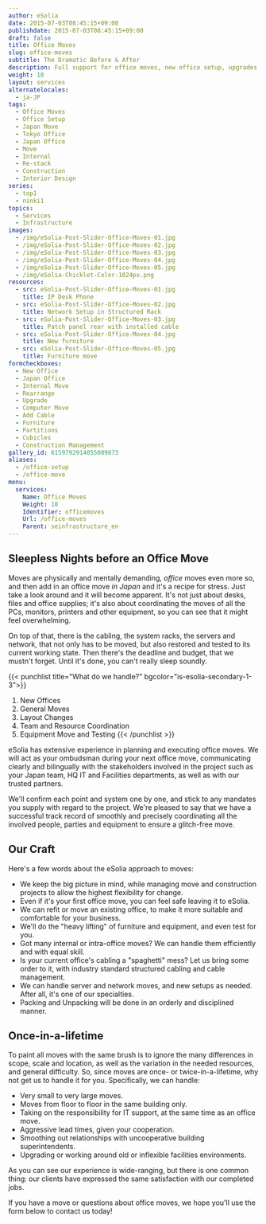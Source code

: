 ```yaml
---
author: eSolia
date: 2015-07-03T08:45:15+09:00
publishdate: 2015-07-03T08:45:15+09:00
draft: false
title: Office Moves
slug: office-moves
subtitle: The Dramatic Before & After
description: Full support for office moves, new office setup, upgrades or internal move management - from eSolia Inc.
weight: 10
layout: services
alternatelocales:
  - ja-JP
tags:
  - Office Moves
  - Office Setup
  - Japan Move
  - Tokyo Office
  - Japan Office
  - Move
  - Internal
  - Re-stack
  - Construction
  - Interior Design
series:
  - top1
  - ninki1
topics:
  - Services
  - Infrastructure
images:
  - /img/eSolia-Post-Slider-Office-Moves-01.jpg
  - /img/eSolia-Post-Slider-Office-Moves-02.jpg
  - /img/eSolia-Post-Slider-Office-Moves-03.jpg
  - /img/eSolia-Post-Slider-Office-Moves-04.jpg
  - /img/eSolia-Post-Slider-Office-Moves-05.jpg
  - /img/eSolia-Chicklet-Color-1024px.png
resources:
  - src: eSolia-Post-Slider-Office-Moves-01.jpg
    title: IP Desk Phone
  - src: eSolia-Post-Slider-Office-Moves-02.jpg
    title: Network Setup in Structured Rack
  - src: eSolia-Post-Slider-Office-Moves-03.jpg
    title: Patch panel rear with installed cable
  - src: eSolia-Post-Slider-Office-Moves-04.jpg
    title: New furniture
  - src: eSolia-Post-Slider-Office-Moves-05.jpg
    title: Furniture move
formcheckboxes:
  - New Office
  - Japan Office
  - Internal Move
  - Rearrange
  - Upgrade
  - Computer Move
  - Add Cable
  - Furniture
  - Partitions
  - Cubicles
  - Construction Management
gallery_id: 6159792914055009873
aliases:
  - /office-setup
  - /office-move
menu:
  services:
    Name: Office Moves
    Weight: 10
    Identifier: officemoves
    Url: /office-moves
    Parent: seinfrastructure_en
---
```


## Sleepless Nights before an Office Move

Moves are physically and mentally demanding, _office_ moves even more so, and then add in an office move _in Japan_ and it's a recipe for stress. Just take a look around and it will become apparent. It's not just about desks, files and office supplies; it's also about coordinating the moves of all the PCs, monitors, printers and other equipment, so you can see that it might feel overwhelming.

On top of that, there is the cabling, the system racks, the servers and network, that not only has to be moved, but also restored and tested to its current working state. Then there's the deadline and budget, that we mustn't forget. Until it's done, you can't really sleep soundly.

{{< punchlist title="What do we handle?" bgcolor="is-esolia-secondary-1-3">}}
1. New Offices
1. General Moves
1. Layout Changes
1. Team and Resource Coordination
1. Equipment Move and Testing
{{< /punchlist >}}

eSolia has extensive experience in planning and executing office moves. We will act as your ombudsman during your next office move, communicating clearly and bilingually with the stakeholders involved in the project such as your Japan team, HQ IT and Facilities departments, as well as with our trusted partners.

We'll confirm each point and system one by one, and stick to any mandates you supply with regard to the project. We're pleased to say that we have a successful track record of smoothly and precisely coordinating all the involved people, parties and equipment to ensure a glitch-free move.

## Our Craft

Here's a few words about the eSolia approach to moves:

* We keep the big picture in mind, while managing move and construction projects to allow the highest flexibility for change.
* Even if it's your first office move, you can feel safe leaving it to eSolia.
* We can refit or move an existing office, to make it more suitable and comfortable for your business.
* We'll do the "heavy lifting" of furniture and equipment, and even test for you.
* Got many internal or intra-office moves? We can handle them efficiently and with equal skill.
* Is your current office's cabling a "spaghetti" mess? Let us bring some order to it, with industry standard structured cabling and cable management.
* We can handle server and network moves, and new setups as needed. After all, it's one of our specialties.
* Packing and Unpacking will be done in an orderly and disciplined manner.

## Once-in-a-lifetime

To paint all moves with the same brush is to ignore the many differences in scope, scale and location, as well as the variation in the needed resources, and general difficulty. So, since moves are once- or twice-in-a-lifetime, why not get us to handle it for you. Specifically, we can handle:

* Very small to very large moves.
* Moves from floor to floor in the same building only.
* Taking on the responsibility for IT support, at the same time as an office move.
* Aggressive lead times, given your cooperation.
* Smoothing out relationships with uncooperative building superintendents.
* Upgrading or working around old or inflexible facilities environments.

As you can see our experience is wide-ranging, but there is one common thing: our clients have expressed the same satisfaction with our completed jobs.

If you have a move or questions about office moves, we hope you'll use the form below to contact us today!

